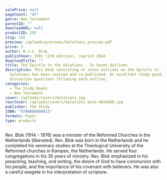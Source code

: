```yaml
---
salePrice: null
pageCount: "47"
genre: New Testament
parentID: ""
downloadURL: null
productID: 292
slug: 292
preview: /uploads/previews/Galatians_preview.pdf
price: 5
author: M.J.C. Blok
publishYear: 1991 (2nd edition), reprint 2010
downloadTitle: ""
title: The Epistle to the Galatians - In Seven Outlines
description: This book consisting of seven outlines on the Epistle to the
  Galatians has been revised and re-published. An excellent study guide with
  discussion questions following each outline.
categories:
  - The Study Books
  - New Testament
cover: /uploads/covers/Galatians.jpg
rearCover: /uploads/covers/Galatians_back-403x600.jpg
publisher: The Study
ISBN: "9780886660413"
formats: Paper
type: products
---
```

Rev. Blok (1914 – 1976) was a minister of the Reformed Churches in the Netherlands (liberated). Rev. Blok was born in the Netherlands and he completed his seminary studies at the Theological University of the Reformed churches in Kampen, the Netherlands. He served four congregations in his 35 years of ministry. Rev. Blok emphasized in his preaching, teaching, and writing, the desire of God to have communion with his people, and the importance of his covenant with believers. He was also a careful exegete in his interpretation of scripture.